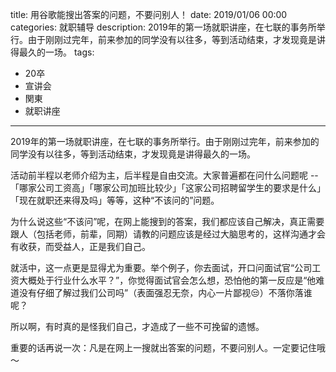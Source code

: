 title: 用谷歌能搜出答案的问题，不要问别人！
date: 2019/01/06 00:00
categories: 就职辅导
description: 2019年的第一场就职讲座，在七联的事务所举行。由于刚刚过完年，前来参加的同学没有以往多，等到活动结束，才发现竟是讲得最久的一场。
tags:
- 20卒
- 宣讲会
- 関東
- 就职讲座

---

2019年的第一场就职讲座，在七联的事务所举行。由于刚刚过完年，前来参加的同学没有以往多，等到活动结束，才发现竟是讲得最久的一场。

活动前半程以老师介绍为主，后半程是自由交流。大家普遍都在问什么问题呢 --「哪家公司工资高」「哪家公司加班比较少」「这家公司招聘留学生的要求是什么」「现在就职还来得及吗」等等，这种“不该问的”问题。

为什么说这些“不该问”呢，在网上能搜到的答案，我们都应该自己解决，真正需要跟人（包括老师，前辈，同期）请教的问题应该是经过大脑思考的，这样沟通才会有收获，而受益人，正是我们自己。

就活中，这一点更是显得尤为重要。举个例子，你去面试，开口问面试官“公司工资大概处于行业什么水平？”，你觉得面试官会怎么想，恐怕他的第一反应是“他难道没有仔细了解过我们公司吗”（表面强忍无奈，内心一片鄙视😒）不落你落谁呢？

所以啊，有时真的是怪我们自己，才造成了一些不可挽留的遗憾。

重要的话再说一次：凡是在网上一搜就出答案的问题，不要问别人。一定要记住哦～